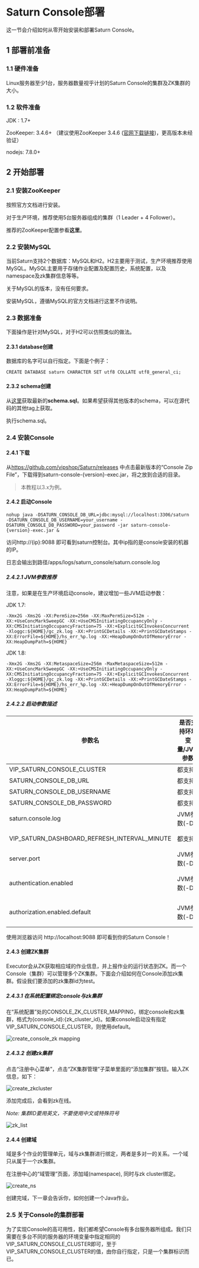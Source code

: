 # Saturn Console部署

这一节会介绍如何从零开始安装和部署Saturn Console。

## 1 部署前准备

### 1.1 硬件准备

Linux服务器至少1台，服务器数量视乎计划的Saturn Console的集群及ZK集群的大小。

### 1.2 软件准备

JDK : 1.7+

ZooKeeper: 3.4.6+ （建议使用ZooKeeper 3.4.6 ([官网下载链接](https://archive.apache.org/dist/zookeeper/zookeeper-3.4.6/))，更高版本未经验证）

nodejs: 7.8.0+

## 2 开始部署

### 2.1 安装ZooKeeper

按照官方文档进行安装。

对于生产环境，推荐使用5台服务器组成的集群（1 Leader + 4 Follower）。

推荐的ZooKeeper配置参看**这里**。

### 2.2 安装MySQL

当前Saturn支持2个数据库：MySQL和H2。H2主要用于测试，生产环境推荐使用MySQL。MySQL主要用于存储作业配置及配置历史，系统配置，以及namespace及zk集群信息等等。

关于MySQL的版本，没有任何要求。

安装MySQL，遵循MySQL的官方文档进行这里不作说明。

### 2.3 数据准备

下面操作是针对MySQL，对于H2可以仿照类似的做法。

#### 2.3.1 database创建

数据库的名字可以自行指定。下面是个例子：

```mysql
CREATE DATABASE saturn CHARACTER SET utf8 COLLATE utf8_general_ci;
```

#### 2.3.2 schema创建

从[这里](https://github.com/vipshop/Saturn/blob/develop/saturn-console/src/main/resources/db/mysql/schema.sql)获取最新的**schema.sql**。如果希望获得其他版本的schema，可以在源代码的其他tag上获取。

执行schema.sql。

### 2.4 安装Console

#### 2.4.1 下载

从<https://github.com/vipshop/Saturn/releases> 中点击最新版本的“Console Zip File”，下载得到saturn-console-{version}-exec.jar，将之放到合适的目录。

> 本教程以3.x为例。

#### 2.4.2 启动Console

```shell
nohup java -DSATURN_CONSOLE_DB_URL=jdbc:mysql://localhost:3306/saturn -DSATURN_CONSOLE_DB_USERNAME=your_username -DSATURN_CONSOLE_DB_PASSWORD=your_password -jar saturn-console-{version}-exec.jar &
```

访问http://{ip}:9088 即可看到saturn控制台。其中ip指的是console安装的机器的IP。

日志会输出到路径/apps/logs/saturn_console/saturn.console.log

##### 2.4.2.1 JVM参数推荐

注意，如果是在生产环境启动console，建议增加一些JVM启动参数：

JDK 1.7:

```shell
-Xmx2G -Xms2G -XX:PermSize=256m -XX:MaxPermSize=512m -XX:+UseConcMarkSweepGC -XX:+UseCMSInitiatingOccupancyOnly -XX:CMSInitiatingOccupancyFraction=75 -XX:+ExplicitGCInvokesConcurrent -Xloggc:${HOME}/gc_zk.log -XX:+PrintGCDetails -XX:+PrintGCDateStamps -XX:ErrorFile=${HOME}/hs_err_%p.log -XX:+HeapDumpOnOutOfMemoryError -XX:HeapDumpPath=${HOME}
```

JDK 1.8:
```shell
-Xmx2G -Xms2G -XX:MetaspaceSize=256m -MaxMetaspaceSize=512m -XX:+UseConcMarkSweepGC -XX:+UseCMSInitiatingOccupancyOnly -XX:CMSInitiatingOccupancyFraction=75 -XX:+ExplicitGCInvokesConcurrent -Xloggc:${HOME}/gc_zk.log -XX:+PrintGCDetails -XX:+PrintGCDateStamps -XX:ErrorFile=${HOME}/hs_err_%p.log -XX:+HeapDumpOnOutOfMemoryError -XX:HeapDumpPath=${HOME}
```

##### 2.4.2.2 启动参数描述

| 参数名                                      | 是否支持环境变量/JVM参数 | 描述                                | 是否必须 |
| ---------------------------------------- | -------------- | --------------------------------- | ---- |
| VIP_SATURN_CONSOLE_CLUSTER               | 都支持            | Console集群id                       | N    |
| SATURN_CONSOLE_DB_URL                    | 都支持            | DB 连接url                          | Y    |
| SATURN_CONSOLE_DB_USERNAME               | 都支持            | DB用户名                             | Y    |
| SATURN_CONSOLE_DB_PASSWORD               | 都支持            | 密码                                | Y    |
| saturn.console.log     | JVM参数(-D)   | 日志目录。默认是/apps/logs/saturn_console | N    |
| VIP_SATURN_DASHBOARD_REFRESH_INTERVAL_MINUTE | 都支持            | Dashboard后台刷新频率，单位是分钟。默认值是1。      | N    |
| server.port | JVM参数(-D)       | 启动端口，默认9088      | N    |
| authentication.enabled | JVM参数(-D) | 是否启用用户认证。默认为false。详情参阅认证和授权一节 | N |
| authorization.enabled.default | JVM参数(-D) | 是否默认启用用户鉴权。默认为false。详情参阅认证和授权一节 | N |

使用浏览器访问 http://localhost:9088 即可看到你的Saturn Console！

#### 2.4.3 创建ZK集群

Executor会从ZK获取相应域的作业信息，并上报作业的运行状态到ZK。而一个Console（集群）可以管理多个ZK集群。下面会介绍如何在Console添加zk集群。假设我们要添加的zk集群id为test。

##### 2.4.3.1 在系统配置绑定console与zk集群

在“系统配置”处的CONSOLE_ZK_CLUSTER_MAPPING，绑定console和zk集群，格式为{console_id}:{zk_cluster_id}。如果console启动没有指定VIP_SATURN_CONSOLE_CLUSTER，则使用default。

![create_console_zk mapping](_media/create_consolezk_mapping.jpg)

##### 2.4.3.2 创建zk集群

点击“注册中心菜单”，点击“ZK集群管理”子菜单里面的“添加集群”按钮。输入ZK信息，如下：

![create_zkcluster](_media/create_zkcluster.jpg)

添加完成后，会看到zk在线。

*Note: 集群ID要用英文，不要使用中文或特殊符号*

![zk_list](_media/zk_list.jpg)

#### 2.4.4 创建域

域是多个作业的管理单元，域与zk集群进行绑定，两者是多对一的关系。一个域只从属于一个zk集群。

在注册中心的“域管理”页面，添加域(namespace), 同时与zk cluster绑定。

![create_ns](_media/create_ns.jpg)

创建完域，下一章会告诉你，如何创建一个Java作业。

### 2.5 关于Console的集群部署

为了实现Console的高可用性，我们都希望Console有多台服务器所组成。我们只需要在多台不同的服务器的环境变量中指定相同的VIP_SATURN_CONSOLE_CLUSTER即可，至于VIP_SATURN_CONSOLE_CLUSTER的值，由你自行指定，只是一个集群标识而已。

